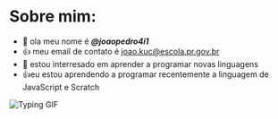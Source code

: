 # Sobre mim:

- 👋 ola meu nome é ***@joaopedro4i1***
- 👍 meu email de contato é joao.kuc@escola.pr.gov.br
- 🌱 estou interresado em aprender a programar novas linguagens
- 👍eu estou aprendendo a programar recentemente a linguagem de JavaScript e Scratch


<!---
joaopedro4i1/joaopedro4i1 is a ✨ special ✨ repository because its `README.md` (this file) appears on your GitHub profile.
You can click the Preview link to take a look at your changes.
--->

![Typing GIF](https://www.google.com/url?sa=i&url=https%3A%2F%2Fgiphy.com%2Fexplore%2Flofi&psig=AOvVaw02j_HOr9Dc0tnSAX6Yhh0l&ust=1687348951125000&source=images&cd=vfe&ved=0CBEQjRxqFwoTCIiKmenm0f8CFQAAAAAdAAAAABAH)
